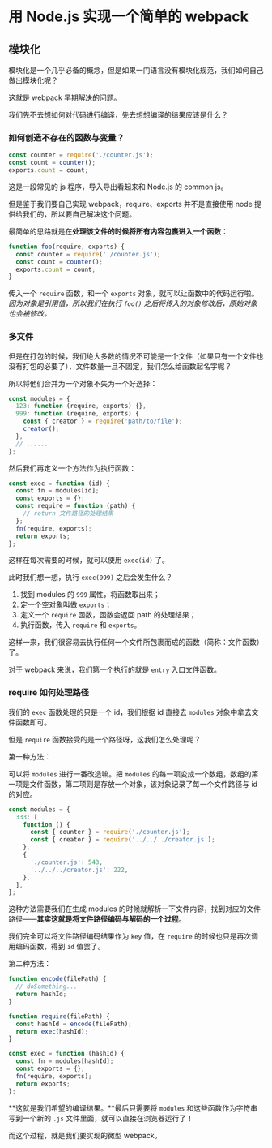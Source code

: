 # 用 Node.js 实现一个简单的 webpack

## 模块化

模块化是一个几乎必备的概念，但是如果一门语言没有模块化规范，我们如何自己做出模块化呢？

这就是 webpack 早期解决的问题。

我们先不去想如何对代码进行编译，先去想想编译的结果应该是什么？

### 如何创造不存在的函数与变量？

```js
const counter = require('./counter.js');
const count = counter();
exports.count = count;
```

这是一段常见的 js 程序，导入导出看起来和 Node.js 的 common js。

但是鉴于我们要自己实现 webpack，require、exports 并不是直接使用 node 提供给我们的，所以要自己解决这个问题。

最简单的思路就是在**处理该文件的时候将所有内容包裹进入一个函数**：

```js
function foo(require, exports) {
  const counter = require('./counter.js');
  const count = counter();
  exports.count = count;
}
```

传入一个 `require` 函数，和一个 `exports` 对象，就可以让函数中的代码运行啦。_因为对象是引用值，所以我们在执行 `foo()` 之后将传入的对象修改后，原始对象也会被修改。_

### 多文件

但是在打包的时候，我们绝大多数的情况不可能是一个文件（如果只有一个文件也没有打包的必要了），文件数量一旦不固定，我们怎么给函数起名字呢？

所以将他们合并为一个对象不失为一个好选择：

```js
const modules = {
  123: function (require, exports) {},
  999: function (require, exports) {
    const { creator } = require('path/to/file');
    creator();
  },
  // ......
};
```

然后我们再定义一个方法作为执行函数：

```js
const exec = function (id) {
  const fn = modules[id];
  const exports = {};
  const require = function (path) {
    // return 文件路径的处理结果
  };
  fn(require, exports);
  return exports;
};
```

这样在每次需要的时候，就可以使用 `exec(id)` 了。

此时我们想一想，执行 `exec(999)` 之后会发生什么？

1. 找到 modules 的 `999` 属性，将函数取出来；
2. 定一个空对象叫做 `exports`；
3. 定义一个 `require` 函数，函数会返回 path 的处理结果；
4. 执行函数，传入 `require` 和 `exports`。

这样一来，我们很容易去执行任何一个文件所包裹而成的函数（简称：文件函数）了。

对于 webpack 来说，我们第一个执行的就是 `entry` 入口文件函数。

### require 如何处理路径

我们的 `exec` 函数处理的只是一个 id，我们根据 id 直接去 `modules` 对象中拿去文件函数即可。

但是 `require` 函数接受的是一个路径呀，这我们怎么处理呢？

第一种方法：

可以将 `modules` 进行一番改造嘛。把 `modules` 的每一项变成一个数组，数组的第一项是文件函数，第二项则是存放一个对象，该对象记录了每一个文件路径与 id 的对应。

```js
const modules = {
  333: [
    function () {
      const { counter } = require('./counter.js');
      const { creator } = require('../../../creator.js');
    },
    {
      './counter.js': 543,
      '../../../creator.js': 222,
    },
  ],
};
```

这种方法需要我们在生成 modules 的时候就解析一下文件内容，找到对应的文件路径——**其实这就是将文件路径编码与解码的一个过程**。

我们完全可以将文件路径编码结果作为 `key` 值，在 `require` 的时候也只是再次调用编码函数，得到 `id` 值罢了。

第二种方法：

```js
function encode(filePath) {
  // doSomething...
  return hashId;
}

function require(filePath) {
  const hashId = encode(filePath);
  return exec(hashId);
}

const exec = function (hashId) {
  const fn = modules[hashId];
  const exports = {};
  fn(require, exports);
  return exports;
};
```

**这就是我们希望的编译结果。**最后只需要将 `modules` 和这些函数作为字符串写到一个新的 `.js` 文件里面，就可以直接在浏览器运行了！

而这个过程，就是我们要实现的微型 webpack。
